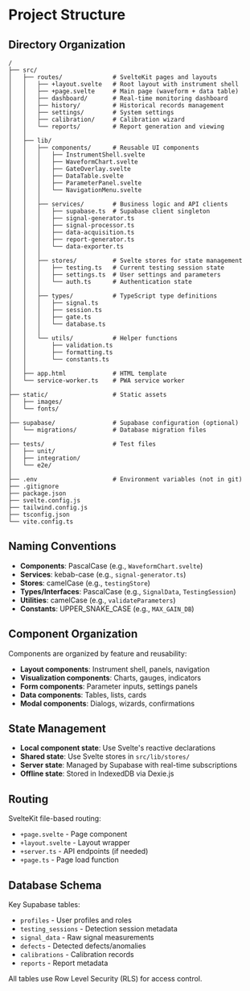 # Project Structure

## Directory Organization

```
/
├── src/
│   ├── routes/              # SvelteKit pages and layouts
│   │   ├── +layout.svelte   # Root layout with instrument shell
│   │   ├── +page.svelte     # Main page (waveform + data table)
│   │   ├── dashboard/       # Real-time monitoring dashboard
│   │   ├── history/         # Historical records management
│   │   ├── settings/        # System settings
│   │   ├── calibration/     # Calibration wizard
│   │   └── reports/         # Report generation and viewing
│   │
│   ├── lib/
│   │   ├── components/      # Reusable UI components
│   │   │   ├── InstrumentShell.svelte
│   │   │   ├── WaveformChart.svelte
│   │   │   ├── GateOverlay.svelte
│   │   │   ├── DataTable.svelte
│   │   │   ├── ParameterPanel.svelte
│   │   │   └── NavigationMenu.svelte
│   │   │
│   │   ├── services/        # Business logic and API clients
│   │   │   ├── supabase.ts  # Supabase client singleton
│   │   │   ├── signal-generator.ts
│   │   │   ├── signal-processor.ts
│   │   │   ├── data-acquisition.ts
│   │   │   ├── report-generator.ts
│   │   │   └── data-exporter.ts
│   │   │
│   │   ├── stores/          # Svelte stores for state management
│   │   │   ├── testing.ts   # Current testing session state
│   │   │   ├── settings.ts  # User settings and parameters
│   │   │   └── auth.ts      # Authentication state
│   │   │
│   │   ├── types/           # TypeScript type definitions
│   │   │   ├── signal.ts
│   │   │   ├── session.ts
│   │   │   ├── gate.ts
│   │   │   └── database.ts
│   │   │
│   │   └── utils/           # Helper functions
│   │       ├── validation.ts
│   │       ├── formatting.ts
│   │       └── constants.ts
│   │
│   ├── app.html             # HTML template
│   └── service-worker.ts    # PWA service worker
│
├── static/                  # Static assets
│   ├── images/
│   └── fonts/
│
├── supabase/                # Supabase configuration (optional)
│   └── migrations/          # Database migration files
│
├── tests/                   # Test files
│   ├── unit/
│   ├── integration/
│   └── e2e/
│
├── .env                     # Environment variables (not in git)
├── .gitignore
├── package.json
├── svelte.config.js
├── tailwind.config.js
├── tsconfig.json
└── vite.config.ts
```

## Naming Conventions

- **Components**: PascalCase (e.g., `WaveformChart.svelte`)
- **Services**: kebab-case (e.g., `signal-generator.ts`)
- **Stores**: camelCase (e.g., `testingStore`)
- **Types/Interfaces**: PascalCase (e.g., `SignalData`, `TestingSession`)
- **Utilities**: camelCase (e.g., `validateParameters`)
- **Constants**: UPPER_SNAKE_CASE (e.g., `MAX_GAIN_DB`)

## Component Organization

Components are organized by feature and reusability:

- **Layout components**: Instrument shell, panels, navigation
- **Visualization components**: Charts, gauges, indicators
- **Form components**: Parameter inputs, settings panels
- **Data components**: Tables, lists, cards
- **Modal components**: Dialogs, wizards, confirmations

## State Management

- **Local component state**: Use Svelte's reactive declarations
- **Shared state**: Use Svelte stores in `src/lib/stores/`
- **Server state**: Managed by Supabase with real-time subscriptions
- **Offline state**: Stored in IndexedDB via Dexie.js

## Routing

SvelteKit file-based routing:
- `+page.svelte` - Page component
- `+layout.svelte` - Layout wrapper
- `+server.ts` - API endpoints (if needed)
- `+page.ts` - Page load function

## Database Schema

Key Supabase tables:
- `profiles` - User profiles and roles
- `testing_sessions` - Detection session metadata
- `signal_data` - Raw signal measurements
- `defects` - Detected defects/anomalies
- `calibrations` - Calibration records
- `reports` - Report metadata

All tables use Row Level Security (RLS) for access control.
